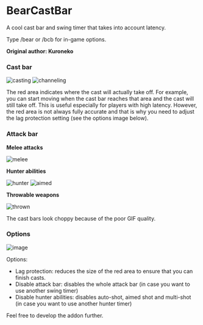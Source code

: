 # BearCastBar
A cool cast bar and swing timer that takes into account latency.

Type /bear or /bcb for in-game options.

**Original author: Kuroneko**

### Cast bar

![casting](https://user-images.githubusercontent.com/17283626/46246049-8712cb00-c400-11e8-9313-24981db88d6f.gif) ![channeling](https://user-images.githubusercontent.com/17283626/46246051-8a0dbb80-c400-11e8-906d-96e1386476af.gif) 

The red area indicates where the cast will actually take off. For example, you can start moving when the cast bar reaches that area and the cast will still take off. This is useful especially for players with high latency. However, the red area is not always fully accurate and that is why you need to adjust the lag protection setting (see the options image below).

### Attack bar

**Melee attacks**

![melee](https://user-images.githubusercontent.com/17283626/46246048-84b07100-c400-11e8-999d-15da78273535.gif)

**Hunter abilities**

![hunter](https://user-images.githubusercontent.com/17283626/46246050-8843f800-c400-11e8-824b-e29ea6b0a9df.gif) ![aimed](https://user-images.githubusercontent.com/17283626/46246054-8bd77f00-c400-11e8-8023-da0c738842a9.gif)

**Throwable weapons**

![thrown](https://user-images.githubusercontent.com/17283626/46246053-8b3ee880-c400-11e8-87d0-e38ab52f29dc.gif)

The cast bars look choppy because of the poor GIF quality.

### Options

![image](https://user-images.githubusercontent.com/17283626/46246060-9e51b880-c400-11e8-96a3-1326ec4db16b.png)

Options:

- Lag protection: reduces the size of the red area to ensure that you can finish casts.
- Disable attack bar: disables the whole attack bar (in case you want to use another swing timer)
- Disable hunter abilities: disables auto-shot, aimed shot and multi-shot (in case you want to use another hunter timer)

Feel free to develop the addon further.